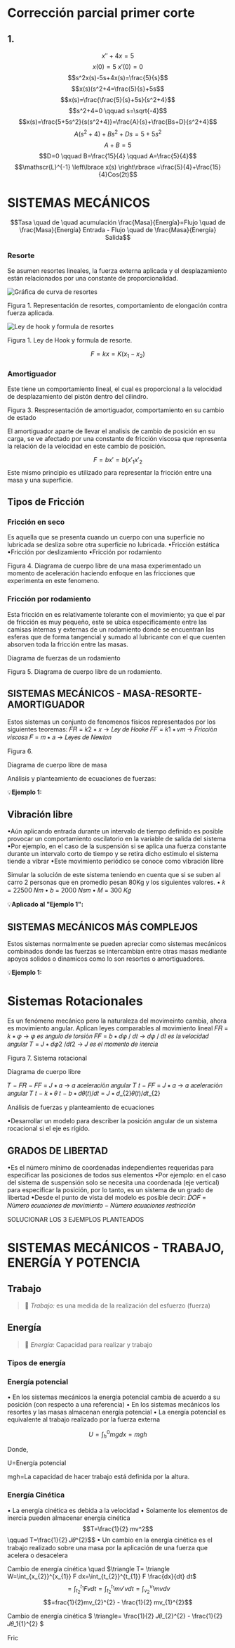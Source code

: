 # Corrección parcial primer corte

## 1.

$$x''+4x=5$$
$$x(0)=5 \ x'(0)=0$$
$$s^2x(s)-5s+4x(s)=\frac{5}{s}$$
$$x(s)(s^2+4=\frac{5}{s}+5s$$
$$x(s)=\frac{\frac{5}{s}+5s}{s^2+4}$$
$$s^2+4=0 \qquad s=\sqrt{-4}$$
$$x(s)=\frac{5+5s^2}{s(s^2+4)}=\frac{A}{s}+\frac{Bs+D}{s^2+4}$$
$$A(s^2+4)+Bs^2+Ds=5+5s^2$$
$$A+B=5$$
$$D=0 \qquad B=\frac{15}{4} \qquad A=\frac{5}{4}$$
$$\mathscr{L}^{-1} \left\lbrace x(s) \right\rbrace =\frac{5}{4}+\frac{15}{4}Cos(2t)$$


# SISTEMAS MECÁNICOS

$$Tasa \quad de \quad acumulación \frac{Masa}{Energía}=Flujo \quad de \frac{Masa}{Energía} Entrada - Flujo \quad de \frac{Masa}{Energía} Salida$$

### Resorte
Se asumen resortes lineales, la fuerza externa aplicada y el desplazamiento están relacionados por una constante de proporcionalidad.


![Gráfica de curva de resortes](https://blog.federnshop.com/wp-content/uploads/Federkennlinien_600px.jpg)

Figura 1. Representación de resortes, comportamiento de elongación contra fuerza aplicada.

![Ley de hook y formula de resortes](https://www.fisicalab.com/sites/all/files/contenidos/leyesnewton/fuerza-aplicada-sobre-muelle_0.png)

Figura 1. Ley de Hook y formula de resorte.

$$F=kx=K(x_{1}-x_{2})$$

### Amortiguador
Este tiene un comportamiento lineal, el cual es proporcional a la velocidad de desplazamiento del pistón dentro del cilindro.

Figura 3. Respresentación de amortiguador, comportamiento en su cambio de estado

El amortiguador aparte de llevar el analisis de cambio de posición en su carga, se ve afectado por una constante de fricción viscosa que representa la relación de la velocidad en este cambio de posición.
 
$$F=bx'=b(x'_{1}x'_{2}$$
Este mismo principio es utilizado para representar la fricción entre una masa y una superficie.

## Tipos de Fricción

### Fricción en seco
Es aquella que se presenta cuando un cuerpo con una superficie no lubricada se desliza sobre otra superficie no lubricada.
•Fricción estática
•Fricción por deslizamiento
•Fricción por rodamiento

Figura 4. Diagrama de cuerpo libre de una masa experimentado un momento de aceleración haciendo enfoque en las fricciones que experimenta en este fenomeno.

### Fricción por rodamiento
Esta fricción en es relativamente tolerante con el movimiento; ya que el par de fricción es muy pequeño, este se ubica especificamente entre las camisas internas y externas de un rodamiento donde se encuentran las esferas que de forma tangencial y sumado al lubricante con el que cuenten absorven toda la fricción entre las masas.


Diagrama de fuerzas de un rodamiento

Figura 5. Diagrama de cuerpo libre de un rodamiento.


## SISTEMAS MECÁNICOS - MASA-RESORTE-AMORTIGUADOR
Estos sistemas un conjunto de fenomenos físicos representados por los siguientes teoremas:
𝐹𝑅 = 𝑘2 ∗ 𝑥 → 𝐿𝑒𝑦 𝑑𝑒 𝐻𝑜𝑜𝑘𝑒
𝐹𝐹 = 𝑘1 ∗ 𝑣𝑚 → 𝐹𝑟𝑖𝑐𝑐𝑖ó𝑛 𝑣𝑖𝑠𝑐𝑜𝑠𝑎
𝐹 = 𝑚 ∗ 𝑎 → 𝐿𝑒𝑦𝑒𝑠 𝑑𝑒 𝑁𝑒𝑤𝑡𝑜𝑛









Figura 6.

Diagrama de cuerpo libre de masa



Análisis y planteamiento de ecuaciones de fuerzas:






💡**Ejemplo 1:**

## Vibración libre
•Aún aplicando entrada durante un intervalo de tiempo definido es posible provocar un comportamiento oscilatorio en la variable de salida del sistema
•Por ejemplo, en el caso de la suspensión si se aplica una fuerza constante durante un intervalo corto de tiempo y se retira dicho estímulo el sistema tiende a vibrar
•Este movimiento periódico se conoce como vibración libre

 Simular la solución de este sistema teniendo en cuenta que si se suben al carro 2 personas que en promedio pesan 80Kg y los siguientes valores.
• 𝑘 = 22500 𝑁𝑚
• 𝑏 = 2000 𝑁𝑠𝑚
• 𝑀 = 300 𝐾𝑔

💡**Aplicado al "Ejemplo 1":**



## SISTEMAS MECÁNICOS MÁS COMPLEJOS

Estos sistemas normalmente se pueden apreciar como sistemas mecánicos combinados donde las fuerzas se intercambian entre otras masas mediante apoyos solidos o dinamicos como lo son resortes o amortiguadores.

💡**Ejemplo 1:**

# Sistemas Rotacionales
Es un fenómeno mecánico pero la naturaleza del movimeinto cambia, ahora es movimiento angular.
Aplican leyes comparables al movimiento lineal
𝐹𝑅 = 𝑘 ∗ 𝜑 → 𝜑 𝑒𝑠 𝑎𝑛𝑔𝑢𝑙𝑜 𝑑𝑒 𝑡𝑜𝑟𝑠𝑖ó𝑛
𝐹𝐹 = 𝑏 ∗ 𝑑𝜑 / 𝑑𝑡 → 𝑑𝜑 / 𝑑𝑡   𝑒𝑠 𝑙𝑎 𝑣𝑒𝑙𝑜𝑐𝑖𝑑𝑎𝑑 𝑎𝑛𝑔𝑢𝑙𝑎𝑟
𝑇 = 𝐽 ∗ 𝑑𝜑2 /𝑑𝑡2 → 𝐽 𝑒𝑠 𝑒𝑙 𝑚𝑜𝑚𝑒𝑛𝑡𝑜 𝑑𝑒 𝑖𝑛𝑒𝑟𝑐𝑖𝑎



Figura 7. Sistema rotacional 

Diagrama de cuerpo libre

𝑇 − 𝐹𝑅 − 𝐹𝐹 = 𝐽 ∗ 𝛼 → 𝛼 𝑎𝑐𝑒𝑙𝑒𝑟𝑎𝑐𝑖ó𝑛 𝑎𝑛𝑔𝑢𝑙𝑎𝑟
𝑇 𝑡 − 𝐹𝐹 = 𝐽 ∗ 𝛼 → 𝛼 𝑎𝑐𝑒𝑙𝑒𝑟𝑎𝑐𝑖ó𝑛 𝑎𝑛𝑔𝑢𝑙𝑎𝑟
𝑇 𝑡 − 𝑘 ∗ 𝜃 𝑡 − 𝑏 ∗ 𝑑𝜃(𝑡)/𝑑𝑡 = 𝐽 ∗ 𝑑_{2}𝜃(𝑡)/𝑑𝑡_{2}

Análisis de fuerzas y planteamiento de ecuaciones



•Desarrollar un modelo para describer la posición angular de un sistema rocacional si el eje es rígido.


## GRADOS DE LIBERTAD

•Es el número mínimo de coordenadas independientes requeridas para especificar las posiciones de todos sus elementos
•Por ejemplo: en el caso del sistema de suspensión solo se necesita una coordenada (eje vertical) para especificar la posición, por lo tanto, es un sistema de un grado de libertad
•Desde el punto de vista del modelo es posible decir:
𝐷𝑂𝐹 = 𝑁ú𝑚𝑒𝑟𝑜 𝑒𝑐𝑢𝑎𝑐𝑖𝑜𝑛𝑒𝑠 𝑑𝑒 𝑚𝑜𝑣𝑖𝑚𝑖𝑒𝑛𝑡𝑜 − 𝑁ú𝑚𝑒𝑟𝑜 𝑒𝑐𝑢𝑎𝑐𝑖𝑜𝑛𝑒𝑠 𝑟𝑒𝑠𝑡𝑟𝑖𝑐𝑐𝑖ó𝑛


SOLUCIONAR LOS 3 EJEMPLOS PLANTEADOS


# SISTEMAS MECÁNICOS - TRABAJO, ENERGÍA Y POTENCIA
## Trabajo
>🔑 *Trabajo:* es una medida de la realización del esfuerzo (fuerza)
## Energía
>🔑 *Energía:* Capacidad para realizar y trabajo
### Tipos de energía
### Energía potencial
• En los sistemas mecánicos la energía potencial cambia de acuerdo a su posición (con respecto a una referencia)
• En los sistemas mecánicos los resortes y las masas almacenan energía potencial
• La energía potencial es equivalente al trabajo realizado por la fuerza externa


$$U=\int_{h}^{0} mg dx = mgh$$

Donde, 

U=Energía potencial

mgh=La capacidad de hacer trabajo está definida por la altura.

### Energía Cinética
• La energía cinética es debida a la velocidad
• Solamente los elementos de inercia pueden almacenar energía cinética
$$T=\frac{1}{2} mv^2$$ \qquad  T=\frac{1}{2} 𝐽𝜃^{2}$$
• Un cambio en la energía cinética es el trabajo realizado sobre una masa por la aplicación de una fuerza que acelera o desacelera

Cambio de energía cinética \quad $\triangle T=  \triangle W=\int_{x_{2}}^{x_{1}} F dx=\int_{t_{2}}^{t_{1}} F \frac{dx}{dt} dt$
$$=\int_{t_{2}}^{t_{1}} Fv dt=\int_{t_{2}}^{t_{1}} mv'v dt =\int_{v_{2}}^{v_{1}} mv dv $$
$$=frac{1}{2}mv_{2}^{2} - \frac{1}{2} mv_{1}^{2}$$

Cambio de energía cinética $ \triangle= \frac{1}{2} 𝐽𝜃_{2}^{2} - \frac{1}{2} 𝐽𝜃_1{1}^{2} $



 Fric
